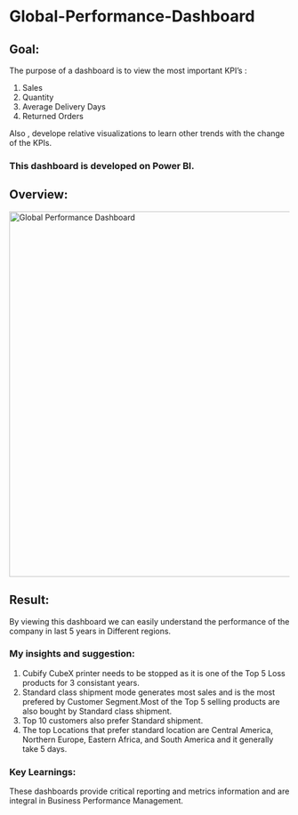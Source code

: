 # Global-Performance-Dashboard
## Goal:
The purpose of a dashboard is to view the most important KPI’s :  
1. Sales
2. Quantity
3. Average Delivery Days
4. Returned Orders

Also , develope relative visualizations to learn other trends with the change of the KPIs.

### This dashboard is developed on Power BI.

## Overview:
<img width="657" alt="Global Performance Dashboard" src="https://user-images.githubusercontent.com/92235451/151734943-33d88eb1-8718-45a3-9c02-87ce3c741afd.png">


## Result:

By viewing this dashboard we can easily understand the performance of the company in last 5 years in Different regions.

### My insights and suggestion:
1. Cubify CubeX printer needs to be stopped as it is one of the Top 5 Loss products for 3 consistant years.
2. Standard class shipment mode generates most sales and is the most prefered by Customer Segment.Most of the Top 5 selling products are also bought by Standard class shipment.
3. Top 10 customers also prefer Standard shipment.
4. The top Locations that prefer standard location are Central America, Northern Europe, Eastern Africa, and South America and it generally take 5 days. 

### Key Learnings: 
These dashboards provide critical reporting and metrics information and are integral in Business Performance Management.

